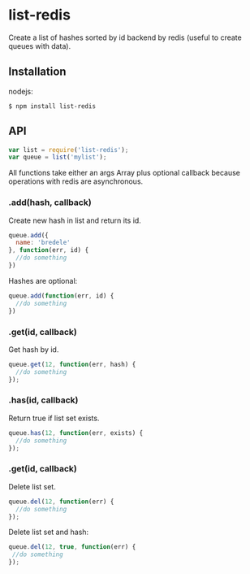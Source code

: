 # list-redis

  Create a list of hashes sorted by id backend by redis (useful to create queues with data).


## Installation

nodejs:

    $ npm install list-redis
    

## API

```js
var list = require('list-redis');
var queue = list('mylist');
```

  All functions take either an args Array plus optional callback because operations
  with redis are asynchronous.

### .add(hash, callback)

  Create new hash in list and return its id.

```js
queue.add({
  name: 'bredele'
}, function(err, id) {
  //do something
})
```

  Hashes are optional:

```js
queue.add(function(err, id) {
  //do something
})
```

### .get(id, callback)

  Get hash by id.

```js
queue.get(12, function(err, hash) {
  //do something
});
```

### .has(id, callback)

  Return true if list set exists.

```js
queue.has(12, function(err, exists) {
  //do something
});
```

### .get(id, callback)

  Delete list set.

```js
queue.del(12, function(err) {
  //do something
});
```

  Delete list set and hash:

 ```js
queue.del(12, true, function(err) {
  //do something
});
``` 